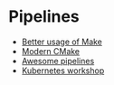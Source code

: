 # Pipelines

* [Better usage of Make](https://tech.davis-hansson.com/p/make/)  
* [Modern CMake](https://cliutils.gitlab.io/modern-cmake/)
* [Awesome pipelines](https://github.com/pditommaso/awesome-pipeline)
* [Kubernetes workshop](https://github.com/eon01/kubernetes-workshop)
